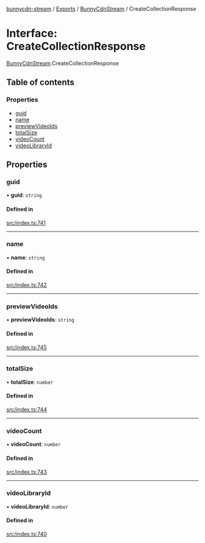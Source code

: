 [bunnycdn-stream](../README.md) / [Exports](../modules.md) / [BunnyCdnStream](../modules/BunnyCdnStream.md) / CreateCollectionResponse

# Interface: CreateCollectionResponse

[BunnyCdnStream](../modules/BunnyCdnStream.md).CreateCollectionResponse

## Table of contents

### Properties

- [guid](BunnyCdnStream.CreateCollectionResponse.md#guid)
- [name](BunnyCdnStream.CreateCollectionResponse.md#name)
- [previewVideoIds](BunnyCdnStream.CreateCollectionResponse.md#previewvideoids)
- [totalSize](BunnyCdnStream.CreateCollectionResponse.md#totalsize)
- [videoCount](BunnyCdnStream.CreateCollectionResponse.md#videocount)
- [videoLibraryId](BunnyCdnStream.CreateCollectionResponse.md#videolibraryid)

## Properties

### guid

• **guid**: `string`

#### Defined in

[src/index.ts:741](https://github.com/dan-online/bunnycdn-stream/blob/259d596/src/index.ts#L741)

___

### name

• **name**: `string`

#### Defined in

[src/index.ts:742](https://github.com/dan-online/bunnycdn-stream/blob/259d596/src/index.ts#L742)

___

### previewVideoIds

• **previewVideoIds**: `string`

#### Defined in

[src/index.ts:745](https://github.com/dan-online/bunnycdn-stream/blob/259d596/src/index.ts#L745)

___

### totalSize

• **totalSize**: `number`

#### Defined in

[src/index.ts:744](https://github.com/dan-online/bunnycdn-stream/blob/259d596/src/index.ts#L744)

___

### videoCount

• **videoCount**: `number`

#### Defined in

[src/index.ts:743](https://github.com/dan-online/bunnycdn-stream/blob/259d596/src/index.ts#L743)

___

### videoLibraryId

• **videoLibraryId**: `number`

#### Defined in

[src/index.ts:740](https://github.com/dan-online/bunnycdn-stream/blob/259d596/src/index.ts#L740)
